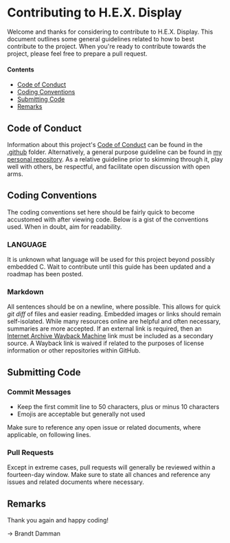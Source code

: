 # Contributing to H.E.X. Display

Welcome and thanks for considering to contribute to H.E.X. Display.
This document outlines some general guidelines related to how to best contribute to the project.
When you're ready to contribute towards the project, please feel free to prepare a pull request.

#### Contents

- [Code of Conduct](#code-of-conduct)
- [Coding Conventions](#coding-conventions)
- [Submitting Code](#submitting-code)
- [Remarks](#remarks)

## Code of Conduct

Information about this project's [Code of Conduct](.github/CODE_OF_CONDUCT.md) can be found in the [.github](.github/) folder.
Alternatively, a general purpose guideline can be found in [my personal repository](https://github.com/brandtdamman/brandtdamman).
As a relative guideline prior to skimming through it, play well with others, be respectful, and facilitate open discussion with open arms.

## Coding Conventions

The coding conventions set here should be fairly quick to become accustomed with after viewing code.
Below is a gist of the conventions used.
When in doubt, aim for readability.

### LANGUAGE

It is unknown what language will be used for this project beyond possibly embedded C.
Wait to contribute until this guide has been updated and a roadmap has been posted. 

### Markdown

All sentences should be on a newline, where possible.
This allows for quick _git diff_ of files and easier reading.
Embedded images or links should remain self-isolated.
While many resources online are helpful and often necessary, summaries are more accepted.
If an external link is required, then an [Internet Archive Wayback Machine](https://web.archive.org) link must be included as a secondary source.
A Wayback link is waived if related to the purposes of license information or other repositories within GitHub.

## Submitting Code

### Commit Messages

- Keep the first commit line to 50 characters, plus or minus 10 characters
- Emojis are acceptable but generally not used

Make sure to reference any open issue or related documents, where applicable, on following lines.

### Pull Requests

Except in extreme cases, pull requests will generally be reviewed within a fourteen-day window.
Make sure to state all chances and reference any issues and related documents where necessary.

## Remarks

Thank you again and happy coding!

-> Brandt Damman
